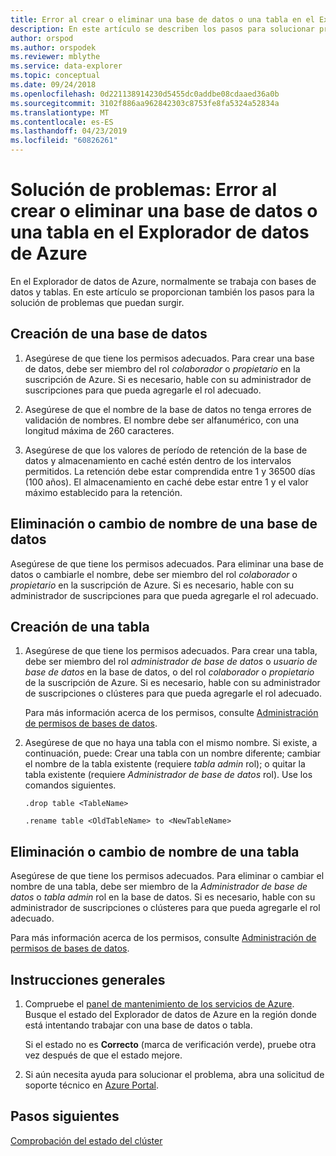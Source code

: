 ```yaml
---
title: Error al crear o eliminar una base de datos o una tabla en el Explorador de datos de Azure
description: En este artículo se describen los pasos para solucionar problemas de creación de bases de datos y tablas en el Explorador de datos de Azure.
author: orspod
ms.author: orspodek
ms.reviewer: mblythe
ms.service: data-explorer
ms.topic: conceptual
ms.date: 09/24/2018
ms.openlocfilehash: 0d221138914230d5455dc0addbe08cdaaed36a0b
ms.sourcegitcommit: 3102f886aa962842303c8753fe8fa5324a52834a
ms.translationtype: MT
ms.contentlocale: es-ES
ms.lasthandoff: 04/23/2019
ms.locfileid: "60826261"
---
```

# <a name="troubleshoot-failure-to-create-or-delete-a-database-or-table-in-azure-data-explorer"></a>Solución de problemas: Error al crear o eliminar una base de datos o una tabla en el Explorador de datos de Azure

En el Explorador de datos de Azure, normalmente se trabaja con bases de datos y tablas. En este artículo se proporcionan también los pasos para la solución de problemas que puedan surgir.

## <a name="creating-a-database"></a>Creación de una base de datos

1. Asegúrese de que tiene los permisos adecuados. Para crear una base de datos, debe ser miembro del rol *colaborador* o *propietario* en la suscripción de Azure. Si es necesario, hable con su administrador de suscripciones para que pueda agregarle el rol adecuado.

1. Asegúrese de que el nombre de la base de datos no tenga errores de validación de nombres. El nombre debe ser alfanumérico, con una longitud máxima de 260 caracteres.

1. Asegúrese de que los valores de período de retención de la base de datos y almacenamiento en caché estén dentro de los intervalos permitidos. La retención debe estar comprendida entre 1 y 36500 días (100 años). El almacenamiento en caché debe estar entre 1 y el valor máximo establecido para la retención.

## <a name="deleting-or-renaming-a-database"></a>Eliminación o cambio de nombre de una base de datos

Asegúrese de que tiene los permisos adecuados. Para eliminar una base de datos o cambiarle el nombre, debe ser miembro del rol *colaborador* o *propietario* en la suscripción de Azure. Si es necesario, hable con su administrador de suscripciones para que pueda agregarle el rol adecuado.

## <a name="creating-a-table"></a>Creación de una tabla

1. Asegúrese de que tiene los permisos adecuados. Para crear una tabla, debe ser miembro del rol *administrador de base de datos* o *usuario de base de datos* en la base de datos, o del rol *colaborador* o *propietario* de la suscripción de Azure. Si es necesario, hable con su administrador de suscripciones o clústeres para que pueda agregarle el rol adecuado.

    Para más información acerca de los permisos, consulte [Administración de permisos de bases de datos](manage-database-permissions.md).

1. Asegúrese de que no haya una tabla con el mismo nombre. Si existe, a continuación, puede: Crear una tabla con un nombre diferente; cambiar el nombre de la tabla existente (requiere *tabla admin* rol); o quitar la tabla existente (requiere *Administrador de base de datos* rol). Use los comandos siguientes.

    ```Kusto
    .drop table <TableName>

   .rename table <OldTableName> to <NewTableName>
    ```

## <a name="deleting-or-renaming-a-table"></a>Eliminación o cambio de nombre de una tabla

Asegúrese de que tiene los permisos adecuados. Para eliminar o cambiar el nombre de una tabla, debe ser miembro de la *Administrador de base de datos* o *tabla admin* rol en la base de datos. Si es necesario, hable con su administrador de suscripciones o clústeres para que pueda agregarle el rol adecuado.

Para más información acerca de los permisos, consulte [Administración de permisos de bases de datos](manage-database-permissions.md).

## <a name="general-guidance"></a>Instrucciones generales

1. Compruebe el [panel de mantenimiento de los servicios de Azure](https://azure.microsoft.com/status/). Busque el estado del Explorador de datos de Azure en la región donde está intentando trabajar con una base de datos o tabla.

    Si el estado no es **Correcto** (marca de verificación verde), pruebe otra vez después de que el estado mejore.

1. Si aún necesita ayuda para solucionar el problema, abra una solicitud de soporte técnico en [Azure Portal](https://portal.azure.com/#blade/Microsoft_Azure_Support/HelpAndSupportBlade/overview).

## <a name="next-steps"></a>Pasos siguientes

[Comprobación del estado del clúster](check-cluster-health.md)